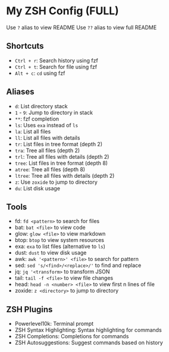 # My ZSH Config (FULL)

Use `?` alias to view README
Use `??` alias to view full README

## Shortcuts

- `Ctrl + r`: Search history using fzf
- `Ctrl + t`: Search for file using fzf
- `Alt + c`: `cd` using fzf

## Aliases

- `d`: List directory stack
- `1` - `9`: Jump to directory in stack
- `**`: fzf completion
- `ls`: Uses `exa` instead of `ls`
- `la`: List all files
- `ll`: List all files with details
- `tr`: List files in tree format (depth 2)
- `tra`: Tree all files (depth 2)
- `trl`: Tree all files with details (depth 2)
- `tree`: List files in tree format (depth 8)
- `atree`: Tree all files (depth 8)
- `ltree`: Tree all files with details (depth 2)
- `z`: Use `zoxide` to jump to directory
- `du`: List disk usage

## Tools

- fd: `fd <pattern>` to search for files
- bat: `bat <file>` to view code
- glow: `glow <file>` to view markdown
- btop: `btop` to view system resources
- exa: `exa` to list files (alternative to `ls`)
- dust: `dust` to view disk usage
- awk: `awk '<pattern>' <file>` to search for pattern
- sed: `sed 's/<find>/<replace>/'` to find and replace
- jq: `jq '<transform>` to transform JSON
- tail: `tail -f <file>` to view file changes
- head: `head -n <number> <file>` to view first n lines of file
- zoxide: `z <directory>` to jump to directory

## ZSH Plugins

- Powerlevel10k: Terminal prompt
- ZSH Syntax Highlighting: Syntax highlighting for commands
- ZSH Completions: Completions for commands
- ZSH Autosuggestions: Suggest commands based on history
